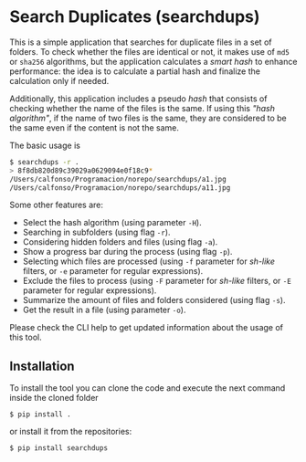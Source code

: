 # Search Duplicates (searchdups)

This is a simple application that searches for duplicate files in a set of folders. To check whether the files are identical or not, it makes use of `md5` or `sha256` algorithms, but the application calculates a _smart hash_ to enhance performance: the idea is to calculate a partial hash and finalize the calculation only if needed.

Additionally, this application includes a pseudo _hash_ that consists of checking whether the name of the files is the same. If using this _"hash algorithm"_, if the name of two files is the same, they are considered to be the same even if the content is not the same.

The basic usage is

```bash
$ searchdups -r . 
> 8f8db820d89c39029a0629094e0f18c9*
/Users/calfonso/Programacion/norepo/searchdups/a1.jpg
/Users/calfonso/Programacion/norepo/searchdups/a11.jpg
```

Some other features are:

- Select the hash algorithm (using parameter `-H`).
- Searching in subfolders (using flag `-r`).
- Considering hidden folders and files (using flag `-a`).
- Show a progress bar during the process (using flag `-p`).
- Selecting which files are processed (using `-f` parameter for _sh-like_ filters, or `-e` parameter for regular expressions).
- Exclude the files to process (using `-F` parameter for _sh-like_ filters, or `-E` parameter for regular expressions).
- Summarize the amount of files and folders considered (using flag `-s`).
- Get the result in a file (using parameter `-o`).

Please check the CLI help to get updated information about the usage of this tool.

## Installation

To install the tool you can clone the code and execute the next command inside the cloned folder

```shell
$ pip install .
```

or install it from the repositories:

```shell
$ pip install searchdups
```
